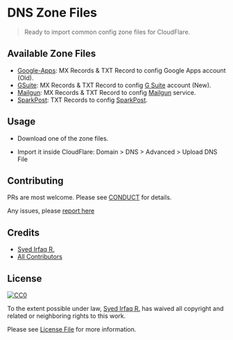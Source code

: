 # DNS Zone Files

> Ready to import common config zone files for CloudFlare.

## Available Zone Files

- [Google-Apps](files/google-apps.txt): MX Records & TXT Record to config Google Apps account (Old).
- [GSuite](files/gsuite.txt): MX Records & TXT Record to config [G Suite](https://gsuite.google.com/) account (New).
- [Mailgun](files/mailgun.txt): MX Records & TXT Record to config [Mailgun](http://www.mailgun.com/) service.
- [SparkPost](files/sparkpost.txt): TXT Records to config [SparkPost](https://sparkpost.com).

## Usage

- Download one of the zone files.

- Import it inside CloudFlare: Domain > DNS > Advanced > Upload DNS File

## Contributing

PRs are most welcome. Please see [CONDUCT](CONDUCT.md) for details.

Any issues, please [report here][link-issues]

## Credits

- [Syed Irfaq R.][link-author]
- [All Contributors][link-contributors]

## License

[![CC0](http://i.creativecommons.org/p/zero/1.0/88x31.png)](https://creativecommons.org/publicdomain/zero/1.0/)

To the extent possible under law, [Syed Irfaq R.][link-author] has waived all copyright and related or neighboring rights to this work. 

Please see [License File](LICENSE.md) for more information.

[link-author]: https://github.com/irazasyed
[link-issues]: https://github.com/irazasyed/dns-zone-files/issues
[link-contributors]: https://github.com/irazasyed/dns-zone-files/contributors
